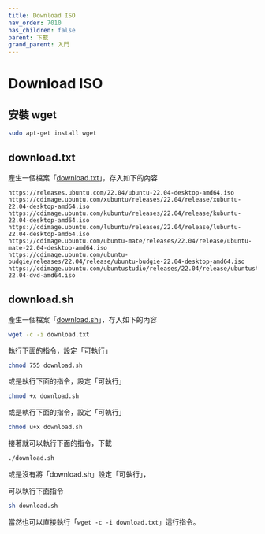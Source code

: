 ```yaml
---
title: Download ISO
nav_order: 7010
has_children: false
parent: 下載
grand_parent: 入門
---
```




# Download ISO


## 安裝 wget

``` sh
sudo apt-get install wget
```

## download.txt

產生一個檔案「[download.txt](https://github.com/samwhelp/note-about-ubuntu/blob/gh-pages/_demo/download/iso/22.04/download.txt)」，存入如下的內容

```
https://releases.ubuntu.com/22.04/ubuntu-22.04-desktop-amd64.iso
https://cdimage.ubuntu.com/xubuntu/releases/22.04/release/xubuntu-22.04-desktop-amd64.iso
https://cdimage.ubuntu.com/kubuntu/releases/22.04/release/kubuntu-22.04-desktop-amd64.iso
https://cdimage.ubuntu.com/lubuntu/releases/22.04/release/lubuntu-22.04-desktop-amd64.iso
https://cdimage.ubuntu.com/ubuntu-mate/releases/22.04/release/ubuntu-mate-22.04-desktop-amd64.iso
https://cdimage.ubuntu.com/ubuntu-budgie/releases/22.04/release/ubuntu-budgie-22.04-desktop-amd64.iso
https://cdimage.ubuntu.com/ubuntustudio/releases/22.04/release/ubuntustudio-22.04-dvd-amd64.iso
```

## download.sh


產生一個檔案「[download.sh](https://github.com/samwhelp/note-about-ubuntu/blob/gh-pages/_demo/download/iso/22.04/download.sh)」，存入如下的內容

``` sh
wget -c -i download.txt
```

執行下面的指令，設定「可執行」

``` sh
chmod 755 download.sh
```

或是執行下面的指令，設定「可執行」

``` sh
chmod +x download.sh
```

或是執行下面的指令，設定「可執行」

``` sh
chmod u+x download.sh
```

接著就可以執行下面的指令，下載

``` sh
./download.sh
```

或是沒有將「download.sh」設定「可執行」，

可以執行下面指令

``` sh
sh download.sh
```

當然也可以直接執行「`wget -c -i download.txt`」這行指令。
